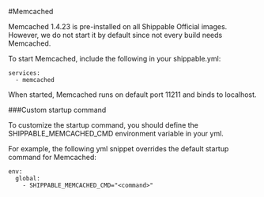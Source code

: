 
#Memcached

Memcached 1.4.23 is pre-installed on all Shippable Official images. However, we do not start it by default since not every build needs Memcached.

To start Memcached, include the following in your shippable.yml:

```
services:
  - memcached
```

When started, Memcached runs on default port 11211 and binds to localhost. 

###Custom startup command 

To customize the startup command, you should define the SHIPPABLE_MEMCACHED_CMD environment variable in your yml. 

For example, the following yml snippet overrides the default startup command for Memcached:

```
env:
  global:
    - SHIPPABLE_MEMCACHED_CMD="<command>"
```



